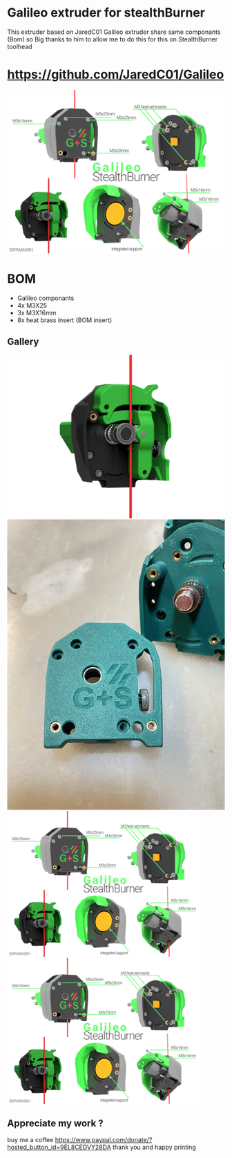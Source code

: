 # Galileo extruder for stealthBurner
This extruder based on JaredC01 Galileo extruder share same componants (Bom) so Big thanks to him to allow me to do this for this on StealthBurner toolhead  

# https://github.com/JaredC01/Galileo


![Galileo-SB.jpg](imge/Galileo-SB.jpg)

# BOM 
- Galileo componants 
- 4x M3X25
- 3x M3X16mm 
- 8x heat brass insert (BOM insert)

## Gallery
<img width="750" src="imge/03.png">
<img width="850" src="imge/11.jpg">
<img width="450" src="imge/Galileo-SB.jpg">
<img width="450" src="imge/Galileo-SB.jpg">


## Appreciate my work ?

buy me a coffee 
https://www.paypal.com/donate/?hosted_button_id=9EL8CEDVY28DA
thank you and happy printing 
